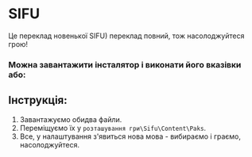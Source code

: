 # SIFU

Це переклад новенької SIFU) переклад повний, тож насолоджуйтеся грою!<br>

### Можна завантажити інсталятор і виконати його вказівки або:

## Інструкція:<br>

1. Завантажуємо обидва файли.
2. Переміщуємо їх у `розташування гри\Sifu\Content\Paks`.
3. Все, у налаштування з'явиться нова мова - вибираємо і граємо, насолоджуйтеся.
